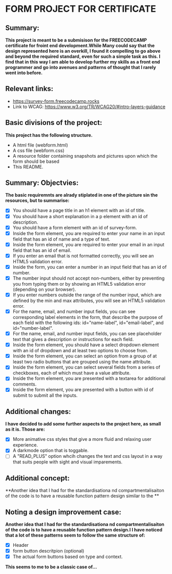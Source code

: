 # FORM PROJECT FOR CERTIFICATE

## Summary: 
**This project is meant to be a submisison for the FREECODECAMP certificate for froint end development.While Many could say that the design represented here is an overkill, I found it compelling to go above and beyond the required standard, even for such a simple task as this. I find that in this way I am able to develop further my skills as a front end programmer and go into avenues and patterns of thought that I rarely went into before.** 

## Relevant links:
- https://survey-form.freecodecamp.rocks
- Link to WCAG:  https://www.w3.org/TR/WCAG20/#intro-layers-guidance

## Basic divisions of the project: 
**This project has the following structure.** 

- A html file (webform.html)
- A css file (webform.css)
- A resource folder containing snapshots and pictures upon which the form should be based
- This README. 

## Summary: Objectvies: 
**The basic requiremnts are alrady stiplated in one of the picture sin the resources, but to summarise:**  

- [x] You should have a page title in an h1 element with an id of title.
- [x] You should have a short explanation in a p element with an id of description.
- [x] You should have a form element with an id of survey-form.
- [x] Inside the form element, you are required to enter your name in an input field that has an id of name and a type of text.
- [x] Inside the form element, you are required to enter your email in an input field that has an id of email.
- [x] If you enter an email that is not formatted correctly, you will see an HTML5 validation error.
- [x] Inside the form, you can enter a number in an input field that has an id of number.
- [x] The number input should not accept non-numbers, either by preventing you from typing them or by showing an HTML5 validation error (depending on your browser).
- [x] If you enter numbers outside the range of the number input, which are defined by the min and max attributes, you will see an HTML5 validation error.
- [x] For the name, email, and number input fields, you can see corresponding label elements in the form, that describe the purpose of each field with the following ids: id="name-label", id="email-label", and id="number-label".
- [x] For the name, email, and number input fields, you can see placeholder text that gives a description or instructions for each field.
- [x] Inside the form element, you should have a select dropdown element with an id of dropdown and at least two options to choose from.
- [x] Inside the form element, you can select an option from a group of at least two radio buttons that are grouped using the name attribute.
- [x] Inside the form element, you can select several fields from a series of checkboxes, each of which must have a value attribute.
- [x] Inside the form element, you are presented with a textarea for additional comments.
- [x] Inside the form element, you are presented with a button with id of submit to submit all the inputs.

## Additional changes: 
**I have decided to add some further aspects to the project here, as small as it is. Those are:**

- [x] More animative css styles that give a more fluid and relaxing user experience.
- [x] A darkmode option that is toggable.
- [ ] A "READ_PLUS" option whcih changes the text and css layout in a way that suits people with sight and visual imparements.

## Additional concept:
**Another idea that I had for the standardisationa nd compartmentalisaiton of the code is to have a reusable function pattern design similar to the **

## Noting a design improvement case:
**Another idea that I had for the standardisationa nd compartmentalisaiton of the code is to have a reusable function pattern design.I I have noticed that a lot of these patterns seem to follow the same structure of:**

- [x] Header
- [x] form button descritpion (optional)
- [x] The actual form buttons based on type and context. 

**This seems to me to be a classic case of...**